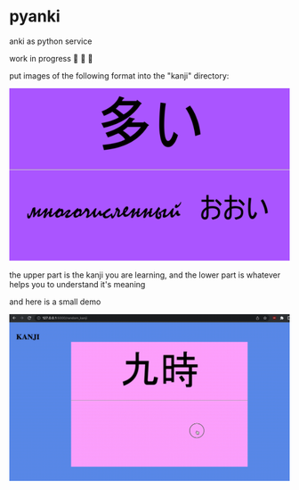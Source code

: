 # pyanki
anki as python service

work in progress 🚧 🚧 🚧


put images of the following format into the "kanji" directory:

![plot](./demo/1.png)

the upper part is the kanji you are learning, and the 
lower part is whatever helps you to understand it's meaning

and here is a small demo

![lol](./demo/demo_kanji.gif)
